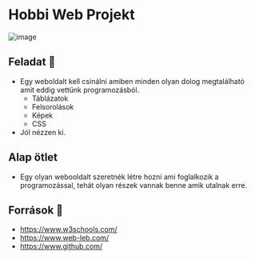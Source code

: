 # Hobbi Web Projekt

![image](https://github.com/B3ni15/hobbi-projekt/assets/90302291/1b6b791b-4e0a-4672-b995-cefafc3b4cee)

## Feladat 💢

- Egy weboldalt kell csinálni amiben minden olyan dolog megtalálható amit
  eddig vettünk programozásból.
    - Táblázatok
    - Felsorolások
    - Képek
    - CSS
- Jól nézzen ki.

## Alap ötlet 

- Egy olyan webooldalt szeretnék létre hozni ami foglalkozik a programozással, tehát olyan részek vannak benne amik utalnak erre.

## Források 🌟

  - https://www.w3schools.com/
  - https://www.web-leb.com/
  - https://www.github.com/
